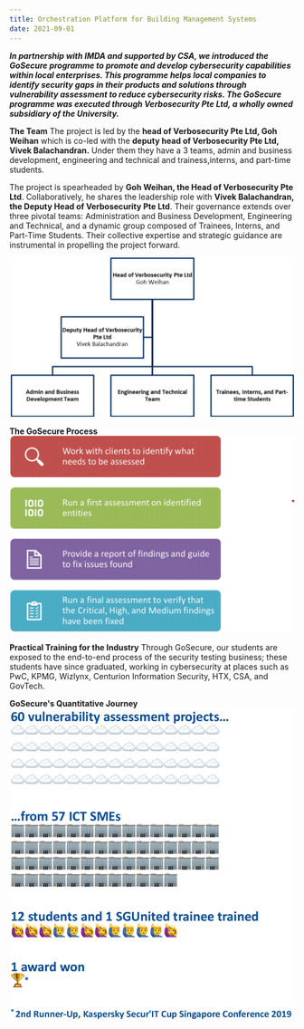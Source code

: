 ```yaml
---
title: Orchestration Platform for Building Management Systems
date: 2021-09-01
---
```


***In partnership with IMDA and supported by CSA, we introduced the GoSecure programme to promote and develop cybersecurity  capabilities within local enterprises. This programme helps local companies to identify security gaps in their products and solutions through vulnerability assessment to reduce cybersecurity risks. The GoSecure programme was executed through Verbosecurity Pte Ltd, a wholly owned subsidiary of the University.***

**The Team**
The project is led by the **head of Verbosecurity Pte Ltd, Goh Weihan** which is co-led with the **deputy head of Verbosecurity Pte Ltd, Vivek Balachandran.** Under them they have a 3 teams, admin and business development, engineering and technical and trainess,interns, and part-time students.

The project is spearheaded by **Goh Weihan, the Head of Verbosecurity Pte Ltd**. Collaboratively, he shares the leadership role with **Vivek Balachandran, the Deputy Head of Verbosecurity Pte Ltd**. Their governance extends over three pivotal teams: Administration and Business Development, Engineering and Technical, and a dynamic group composed of Trainees, Interns, and Part-Time Students. Their collective expertise and strategic guidance are instrumental in propelling the project forward.

![Team Hierarchy](./team-hierarchy.png)

**The GoSecure Process**
![GoSecure Process](./gosecure-process.png)

**Practical Training for the Industry**
Through GoSecure, our students are exposed to the end-to-end process of the security testing business; these students have since graduated, working in cybersecurity at places such as PwC, KPMG, Wizlynx, Centurion Information Security, HTX, CSA, and GovTech.

**GoSecure's Quantitative Journey**
![GoSecure Quantitative Journey](./gosecure-numbers.png)